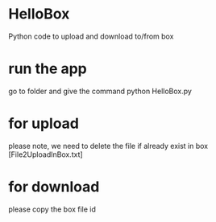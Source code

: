 # HelloBox
Python code to upload and download to/from box


# run the app
go to folder and give the command
python HelloBox.py

# for upload
please note, we need to delete the file if already exist in box
[File2UploadInBox.txt]

# for download
please copy the box file id 
